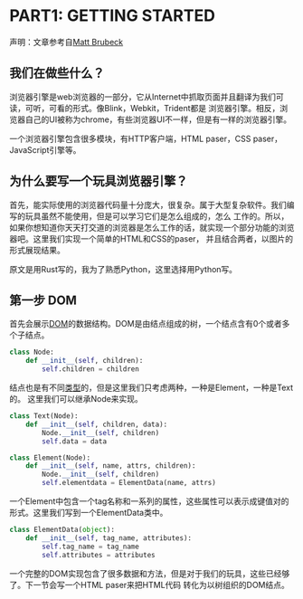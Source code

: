 PART1: GETTING STARTED 
=====
声明：文章参考自[Matt Brubeck](https://limpet.net/mbrubeck/2014/08/08/toy-layout-engine-1.html)

我们在做些什么？
-----
浏览器引擎是web浏览器的一部分，它从Internet中抓取页面并且翻译为我们可读，可听，可看的形式。像Blink，Webkit，Trident都是
浏览器引擎。相反，浏览器自己的UI被称为chrome，有些浏览器UI不一样，但是有一样的浏览器引擎。

一个浏览器引擎包含很多模块，有HTTP客户端，HTML paser，CSS paser，JavaScript引擎等。

为什么要写一个玩具浏览器引擎？
-----
首先，能实际使用的浏览器代码量十分庞大，很复杂。属于大型复杂软件。我们编写的玩具虽然不能使用，但是可以学习它们是怎么组成的，怎么
工作的。所以，如果你想知道你天天打交道的浏览器是怎么工作的话，就实现一个部分功能的浏览器吧。这里我们实现一个简单的HTML和CSS的paser，
并且结合两者，以图片的形式展现结果。

原文是用Rust写的，我为了熟悉Python，这里选择用Python写。

第一步 DOM
-----
首先会展示[DOM](http://dom.spec.whatwg.org/)的数据结构。DOM是由结点组成的树，一个结点含有0个或者多个子结点。
```python
class Node:
    def __init__(self, children):
        self.children = children
```
结点也是有不同[类型](https://dom.spec.whatwg.org/#dom-node-nodetype)的，但是这里我们只考虑两种，一种是Element，一种是Text的。
这里我们可以继承Node来实现。
```python
class Text(Node):
    def __init__(self, children, data):
        Node.__init__(self, children)
        self.data = data

class Element(Node):
    def __init__(self, name, attrs, children):
        Node.__init__(self, children)
        self.elementdata = ElementData(name, attrs)
```
一个Element中包含一个tag名称和一系列的属性，这些属性可以表示成键值对的形式。这里我们写到一个ElementData类中。
```python
class ElementData(object):
    def __init__(self, tag_name, attributes):
        self.tag_name = tag_name
        self.attributes = attributes
```
一个完整的DOM实现包含了很多数据和方法，但是对于我们的玩具，这些已经够了。下一节会写一个HTML paser来把HTML代码
转化为以树组织的DOM结点。

